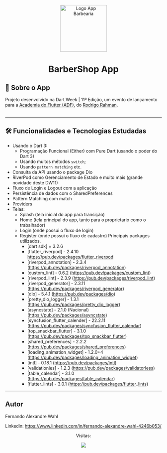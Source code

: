 <p align="center">
    <img src="https://github.com/wahlfernando/Barbershop_AcademiaDoFlutter_DatrWeek11/dw_barbershop/assets/images/2x/imgLogo.png/imgLogo.png" width="150" alt="Logo App Barbearia"/>
</p>

<h1 align="center">BarberShop App</h1>

<h2>📖 Sobre o App</h2>

<p>
    Projeto desenvolvido na Dart Week | 11ª Edição, um evento de lançamento para a <a href="http://academiadoflutter.com.br/">Academia do Flutter (ADF)</a>, do <a href="https://github.com/rodrigorahman">Rodrigo Rahman</a>.<br><br>
</p>

---   

<h2>🛠️ Funcionalidades e Tecnologias Estudadas</h2>

- Usando o Dart 3:
    - Programação Funcional (Either) com Pure Dart (usando o poder do Dart 3)
    - Usando muitos métodos `switch`;
    - Usando `pattern matching` etc.
- Consulta da API usando o package Dio
- RiverPod como Gerenciamento de Estado e muito mais (grande novidade deste DW11)
- Fluxo de Login e Logout com a aplicação
- Persistência de dados com o SharedPreferences
- Pattern Matching com match
- Providers
- Telas: 
  - Splash (tela inicial do app para transição)
  - Home (tela principal do app, tanto para o proprietario como o trabalhador)
  - Login (onde possui o fluxo de login)
  - Register (onde possui o fluxo de cadastro)
   Principais packages utilizados.
    - [dart sdk] = 3.2.6
    - [flutter_riverpod] - 2.4.10 https://pub.dev/packages/flutter_riverpod
    - [riverpod_annotation] - 2.3.4 (https://pub.dev/packages/riverpod_annotation)
    - [custom_lint] - 0.6.2 (https://pub.dev/packages/custom_lint)
    - [riverpod_lint] - 2.3.9 (https://pub.dev/packages/riverpod_lint)
    - [riverpod_generator] - 2.3.11 (https://pub.dev/packages/riverpod_generator)
    - [dio] - 5.4.1 (https://pub.dev/packages/dio)
    - [pretty_dio_logger] - 1.3.1 (https://pub.dev/packages/pretty_dio_logger)
    - [asyncstate] - 2.1.0 (Nacional) (https://pub.dev/packages/asyncstate)
    - [syncfusion_flutter_calender] - 22.2.11 (https://pub.dev/packages/syncfusion_flutter_calendar)
    - [top_snackbar_flutter] - 3.1.0 (https://pub.dev/packages/top_snackbar_flutter)
    - [shared_preferences] - 2.2.2 (https://pub.dev/packages/shared_preferences)
    - [loading_animation_widget] - 1.2.0+4 (https://pub.dev/packages/loading_animation_widget)
    - [intl] - 0.18.1 (https://pub.dev/packages/intl)
    - [validationles] - 1.2.3 (https://pub.dev/packages/validatorless)
    - [table_calendar] - 3.1.0 (https://pub.dev/packages/table_calendar)
    - [flutter_lints] - 3.0.1 (https://pub.dev/packages/flutter_lints)

---

## Autor
Fernando Alexandre Wahl

Linkedin: https://www.linkedin.com/in/fernando-alexandre-wahl-4246b053/
<p align="center"> Visitas: </p>
<p align="center">   <img alingn="center" src="https://profile-counter.glitch.me/wahlfernando/count.svg" /></p>
